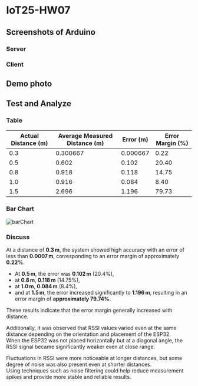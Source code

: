 # IoT25-HW07
## Screenshots of Arduino
### Server
### Client
## Demo photo
## Test and Analyze
### Table
| Actual Distance (m) | Average Measured Distance (m) | Error (m) | Error Margin (%) |
|---------------------|-------------------------------|-----------|------------------|
| 0.3                 | 0.300667                      | 0.000667  | 0.22             |
| 0.5                 | 0.602                         | 0.102     | 20.40            |
| 0.8                 | 0.918                         | 0.118     | 14.75            |
| 1.0                 | 0.916                         | 0.084     | 8.40             |
| 1.5                 | 2.696                         | 1.196     | 79.73            |
### Bar Chart
![barChart](https://github.com/missyou2/IoT25-HW07/blob/main/barChart.png)
### Discuss

At a distance of **0.3 m**, the system showed high accuracy with an error of less than **0.0007 m**, corresponding to an error margin of approximately **0.22%**.  
- At **0.5 m**, the error was **0.102 m** (20.4%),
- at **0.8 m**, **0.118 m** (14.75%),
- at **1.0 m**, **0.084 m** (8.4%),
- and at **1.5 m**, the error increased significantly to **1.196 m**, resulting in an error margin of **approximately 79.74%**.

These results indicate that the error margin generally increased with distance.

Additionally, it was observed that RSSI values varied even at the same distance depending on the orientation and placement of the ESP32.  
When the ESP32 was not placed horizontally but at a diagonal angle, the RSSI signal became significantly weaker even at close range.

Fluctuations in RSSI were more noticeable at longer distances, but some degree of noise was also present even at shorter distances.  
Using techniques such as noise filtering could help reduce measurement spikes and provide more stable and reliable results.
